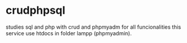 # crudphpsql

studies sql and php with crud and phpmyadm for all funcionalities this service use htdocs in folder lampp (phpmyadmin).

